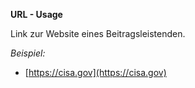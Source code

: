 **URL - Usage**

Link zur Website eines Beitragsleistenden.

*Beispiel:*

* [https://cisa.gov](https://cisa.gov)
